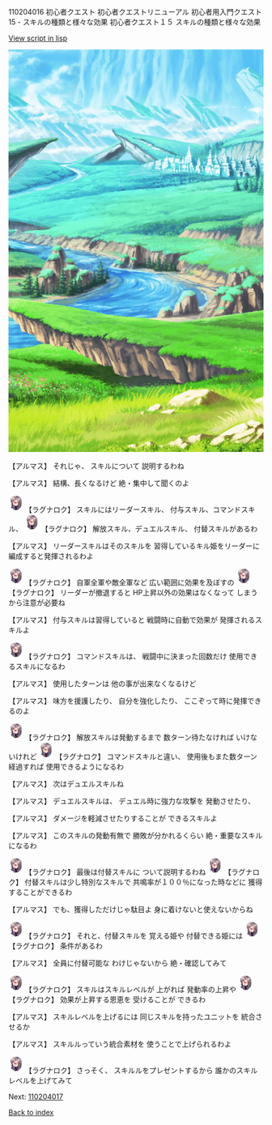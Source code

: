 110204016 初心者クエスト  初心者クエストリニューアル 初心者用入門クエスト 15 - スキルの種類と様々な効果 初心者クエスト１５ スキルの種類と様々な効果

[View script in lisp](../scripts/110204016.txt)

![plain.png](../images/backgrounds/plain.png)

【アルマス】
それじゃ、
スキルについて
説明するわね

【アルマス】
結構、長くなるけど
絶・集中して聞くのよ

<img src="../images/units/103611.png" alt="103611.png" height="34"/>
【ラグナロク】
スキルにはリーダースキル、
付与スキル、コマンドスキル、

<img src="../images/units/103611.png" alt="103611.png" height="34"/>
【ラグナロク】
解放スキル、デュエルスキル、
付替スキルがあるわ

【アルマス】
リーダースキルはそのスキルを
習得しているキル姫をリーダーに
編成すると発揮されるわよ

<img src="../images/units/103611.png" alt="103611.png" height="34"/>
【ラグナロク】
自軍全軍や敵全軍など
広い範囲に効果を及ぼすの

<img src="../images/units/103611.png" alt="103611.png" height="34"/>
【ラグナロク】
リーダーが撤退すると
HP上昇以外の効果はなくなって
しまうから注意が必要ね

【アルマス】
付与スキルは習得していると
戦闘時に自動で効果が
発揮されるスキルよ

<img src="../images/units/103611.png" alt="103611.png" height="34"/>
【ラグナロク】
コマンドスキルは、
戦闘中に決まった回数だけ
使用できるスキルになるわ

【アルマス】
使用したターンは
他の事が出来なくなるけど

【アルマス】
味方を援護したり、
自分を強化したり、
ここぞって時に発揮できるのよ

<img src="../images/units/103611.png" alt="103611.png" height="34"/>
【ラグナロク】
解放スキルは発動するまで
数ターン待たなければ
いけないけれど

<img src="../images/units/103611.png" alt="103611.png" height="34"/>
【ラグナロク】
コマンドスキルと違い、
使用後もまた数ターン経過すれば
使用できるようになるわ

【アルマス】
次はデュエルスキルね

【アルマス】
デュエルスキルは、
デュエル時に強力な攻撃を
発動させたり、

【アルマス】
ダメージを軽減させたりすることが
できるスキルよ

【アルマス】
このスキルの発動有無で
勝敗が分かれるくらい
絶・重要なスキルになるわ

<img src="../images/units/103611.png" alt="103611.png" height="34"/>
【ラグナロク】
最後は付替スキルに
ついて説明するわね

<img src="../images/units/103611.png" alt="103611.png" height="34"/>
【ラグナロク】
付替スキルは少し特別なスキルで
共鳴率が１００％になった時などに
獲得することができるわ

【アルマス】
でも、獲得しただけじゃ駄目よ
身に着けないと使えないからね

<img src="../images/units/103611.png" alt="103611.png" height="34"/>
【ラグナロク】
それと、付替スキルを
覚える姫や
付替できる姫には

<img src="../images/units/103611.png" alt="103611.png" height="34"/>
【ラグナロク】
条件があるわ

【アルマス】
全員に付替可能な
わけじゃないから
絶・確認してみて

<img src="../images/units/103611.png" alt="103611.png" height="34"/>
【ラグナロク】
スキルはスキルレベルが
上がれば
発動率の上昇や

<img src="../images/units/103611.png" alt="103611.png" height="34"/>
【ラグナロク】
効果が上昇する恩恵を
受けることが
できるわ

【アルマス】
スキルレベルを上げるには
同じスキルを持ったユニットを
統合させるか

【アルマス】
スキルルっていう統合素材を
使うことで上げられるわよ

<img src="../images/units/103611.png" alt="103611.png" height="34"/>
【ラグナロク】
さっそく、
スキルルをプレゼントするから
誰かのスキルレベルを上げてみて

Next: [110204017](110204017.md)

[Back to index](index.md)
